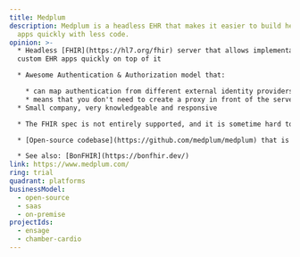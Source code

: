 ```yaml
---
title: Medplum
description: Medplum is a headless EHR that makes it easier to build healthcare
  apps quickly with less code.
opinion: >-
  * H﻿eadless [FHIR](https://hl7.org/fhir) server that allows implementation of
  custom EHR apps quickly on top of it

  * A﻿wesome Authentication & Authorization model that:

    * c﻿an map authentication from different external identity providers (Auth0, Google, Clerk...)
    * m﻿eans that you don't need to create a proxy in front of the server - it can be used directly from the front-end
  * S﻿mall company, very knowledgeable and responsive

  * The FHIR spec is not entirely supported, and it is sometime hard to know what works and what does not, particularly around the search

  * [O﻿pen-source codebase](https://github.com/medplum/medplum) that is easy to read and tinker with; TypeScript, PostgreSQL, Redis, AWS CDK

  * S﻿ee also: [BonFHIR](https://bonfhir.dev/)
link: https://www.medplum.com/
ring: trial
quadrant: platforms
businessModel:
  - open-source
  - saas
  - on-premise
projectIds:
  - ensage
  - chamber-cardio
---
```

